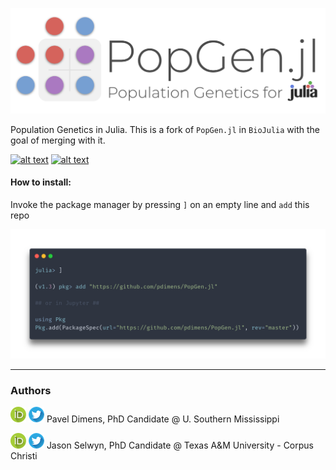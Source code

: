 ![logo](docs/img/logo.png)

Population Genetics in Julia. This is a fork of `PopGen.jl` in `BioJulia` with the goal of merging with it.

[![alt text](https://img.shields.io/badge/docs-stable-informational?style=for-the-badge&logo=Read%20The%20Docs)](https://pdimens.github.io/PopGen.jl/) [![alt text](https://img.shields.io/badge/slack-join%20PopGen.jl-9d72b1?style=for-the-badge&logo=slack)](https://join.slack.com/t/popgenjl/shared_invite/zt-deam65n8-DuBs2z1oDtsbBuRplJW~Pg)

#### How to install:
Invoke the package manager by pressing `]` on an empty line and `add` this repo

![install_instructions](docs/.vuepress/public/images/install_carbon.png)

---------

### Authors

[![alt text](docs/.vuepress/public/images/orcid.png)](https://orcid.org/0000-0003-3823-0373) [![alt text](docs/.vuepress/public/images/twitter.png)](https://twitter.com/PVDimens) Pavel Dimens, PhD Candidate @ U. Southern Mississippi

[![alt text](docs/.vuepress/public/images/orcid.png)](http://orcid.org/0000-0002-9100-217X) [![alt text](docs/.vuepress/public/images/twitter.png)](https://twitter.com/JasonSelwyn) Jason Selwyn, PhD Candidate @ Texas A&M University - Corpus Christi